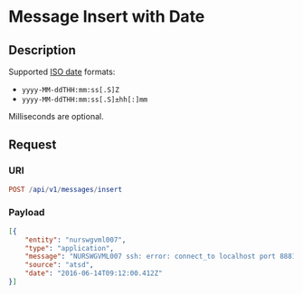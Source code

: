 # Message Insert with Date

## Description

Supported [ISO date](../../../../../shared/date-format.md#supported-formats) formats:

* `yyyy-MM-ddTHH:mm:ss[.S]Z`
* `yyyy-MM-ddTHH:mm:ss[.S]±hh[:]mm`

Milliseconds are optional.

## Request

### URI

```elm
POST /api/v1/messages/insert
```

### Payload

```json
[{
    "entity": "nurswgvml007",
    "type": "application",
    "message": "NURSWGVML007 ssh: error: connect_to localhost port 8881: failed.",
    "source": "atsd",
    "date": "2016-06-14T09:12:00.412Z"
}]
```
